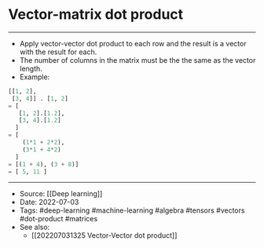 # Vector-matrix dot product
---
- Apply vector-vector dot product to each row and the result is a vector with the result for each.
- The number of columns in the matrix must be the the same as the vector length.
- Example:
```python
[[1, 2], 
 [3, 4]] . [1, 2]
= [
   [1, 2].[1.2],
   [3, 4].[1.2]
  ]
= [
    (1*1 + 2*2),
    (3*1 + 4*2)
  ]
= [(1 + 4), (3 + 8)]
= [ 5, 11 ]
```

---
- Source: [[Deep learning]]
- Date: 2022-07-03
- Tags: #deep-learning #machine-learning #algebra #tensors #vectors #dot-product #matrices 
- See also:
	- [[202207031325 Vector-Vector dot product]]